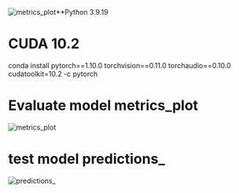 ![metrics_plot](https://github.com/user-attachments/assets/bdd266ac-5ff1-42a0-9238-a363b1d5c139)**Python 3.9.19

# CUDA 10.2
conda install pytorch==1.10.0 torchvision==0.11.0 torchaudio==0.10.0 cudatoolkit=10.2 -c pytorch


# Evaluate model metrics_plot



![metrics_plot](https://github.com/user-attachments/assets/cf947af7-c968-45b5-8e23-9e41829b3023)



# test model predictions_



![predictions_](https://github.com/user-attachments/assets/a206ac1d-57dc-475d-9476-0a5e89dfbf05)


